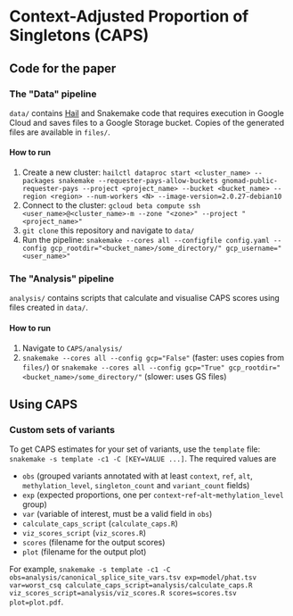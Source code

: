# Context-Adjusted Proportion of Singletons (CAPS)

## Code for the paper

### The "Data" pipeline

`data/` contains [Hail](https://hail.is/) and Snakemake code that requires execution in Google Cloud and saves files to a Google Storage bucket. Copies of the generated files are available in `files/`.

#### How to run

1. Create a new cluster: `hailctl dataproc start <cluster_name> --packages snakemake --requester-pays-allow-buckets gnomad-public-requester-pays --project <project_name> --bucket <bucket_name> --region <region> --num-workers <N> --image-version=2.0.27-debian10`
2. Connect to the cluster: `gcloud beta compute ssh <user_name>@<cluster_name>-m --zone "<zone>" --project "<project_name>"`
3. `git clone` this repository and navigate to `data/`
4. Run the pipeline: `snakemake --cores all --configfile config.yaml --config gcp_rootdir="<bucket_name>/some_directory/" gcp_username="<user_name>"`

### The "Analysis" pipeline

`analysis/` contains scripts that calculate and visualise CAPS scores using files created in `data/`.

#### How to run

1. Navigate to `CAPS/analysis/`
2. `snakemake --cores all --config gcp="False"` (faster: uses copies from `files/`) or `snakemake --cores all --config gcp="True" gcp_rootdir="<bucket_name>/some_directory/"` (slower: uses GS files)

## Using CAPS

### Custom sets of variants

To get CAPS estimates for your set of variants, use the `template` file: `snakemake -s template -c1 -C [KEY=VALUE ...]`. The required values are
- `obs` (grouped variants annotated with at least `context`, `ref`, `alt`, `methylation_level`, `singleton_count` and `variant_count` fields)
- `exp` (expected proportions, one per `context`-`ref`-`alt`-`methylation_level` group)
- `var` (variable of interest, must be a valid field in `obs`)
- `calculate_caps_script` (`calculate_caps.R`)
- `viz_scores_script` (`viz_scores.R`)
- `scores` (filename for the output scores)
- `plot` (filename for the output plot)

For example, `snakemake -s template -c1 -C obs=analysis/canonical_splice_site_vars.tsv exp=model/phat.tsv var=worst_csq calculate_caps_script=analysis/calculate_caps.R viz_scores_script=analysis/viz_scores.R scores=scores.tsv plot=plot.pdf`.

